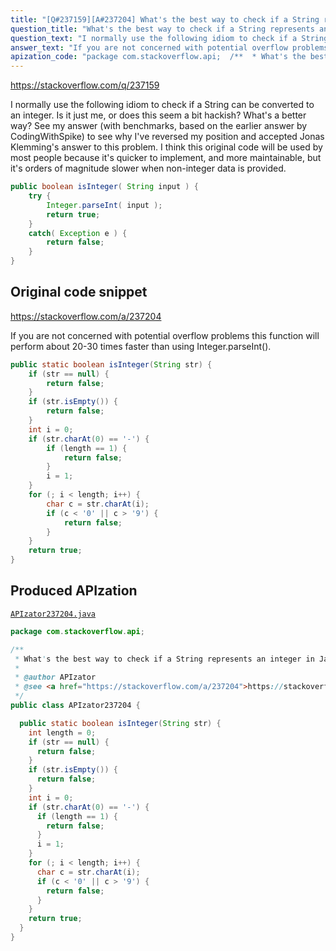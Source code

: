 ```yaml
---
title: "[Q#237159][A#237204] What's the best way to check if a String represents an integer in Java?"
question_title: "What's the best way to check if a String represents an integer in Java?"
question_text: "I normally use the following idiom to check if a String can be converted to an integer. Is it just me, or does this seem a bit hackish?  What's a better way? See my answer (with benchmarks, based on the earlier answer by CodingWithSpike) to see why I've reversed my position and accepted Jonas Klemming's answer to this problem.  I think this original code will be used by most people because it's quicker to implement, and more maintainable, but it's orders of magnitude slower when non-integer data is provided."
answer_text: "If you are not concerned with potential overflow problems this function will perform about 20-30 times faster than using Integer.parseInt()."
apization_code: "package com.stackoverflow.api;  /**  * What's the best way to check if a String represents an integer in Java?  *  * @author APIzator  * @see <a href=\"https://stackoverflow.com/a/237204\">https://stackoverflow.com/a/237204</a>  */ public class APIzator237204 {    public static boolean isInteger(String str) {     int length = 0;     if (str == null) {       return false;     }     if (str.isEmpty()) {       return false;     }     int i = 0;     if (str.charAt(0) == '-') {       if (length == 1) {         return false;       }       i = 1;     }     for (; i < length; i++) {       char c = str.charAt(i);       if (c < '0' || c > '9') {         return false;       }     }     return true;   } }"
---
```


https://stackoverflow.com/q/237159

I normally use the following idiom to check if a String can be converted to an integer.
Is it just me, or does this seem a bit hackish?  What&#x27;s a better way?
See my answer (with benchmarks, based on the earlier answer by CodingWithSpike) to see why I&#x27;ve reversed my position and accepted Jonas Klemming&#x27;s answer to this problem.  I think this original code will be used by most people because it&#x27;s quicker to implement, and more maintainable, but it&#x27;s orders of magnitude slower when non-integer data is provided.


```java
public boolean isInteger( String input ) {
    try {
        Integer.parseInt( input );
        return true;
    }
    catch( Exception e ) {
        return false;
    }
}
```


## Original code snippet

https://stackoverflow.com/a/237204

If you are not concerned with potential overflow problems this function will perform about 20-30 times faster than using Integer.parseInt().

```java
public static boolean isInteger(String str) {
    if (str == null) {
        return false;
    }
    if (str.isEmpty()) {
        return false;
    }
    int i = 0;
    if (str.charAt(0) == '-') {
        if (length == 1) {
            return false;
        }
        i = 1;
    }
    for (; i < length; i++) {
        char c = str.charAt(i);
        if (c < '0' || c > '9') {
            return false;
        }
    }
    return true;
}
```

## Produced APIzation

[`APIzator237204.java`](https://github.com/pasqualesalza/apization-temp-data/raw/master/apizations/java/APIzator237204.java)

```java
package com.stackoverflow.api;

/**
 * What's the best way to check if a String represents an integer in Java?
 *
 * @author APIzator
 * @see <a href="https://stackoverflow.com/a/237204">https://stackoverflow.com/a/237204</a>
 */
public class APIzator237204 {

  public static boolean isInteger(String str) {
    int length = 0;
    if (str == null) {
      return false;
    }
    if (str.isEmpty()) {
      return false;
    }
    int i = 0;
    if (str.charAt(0) == '-') {
      if (length == 1) {
        return false;
      }
      i = 1;
    }
    for (; i < length; i++) {
      char c = str.charAt(i);
      if (c < '0' || c > '9') {
        return false;
      }
    }
    return true;
  }
}

```